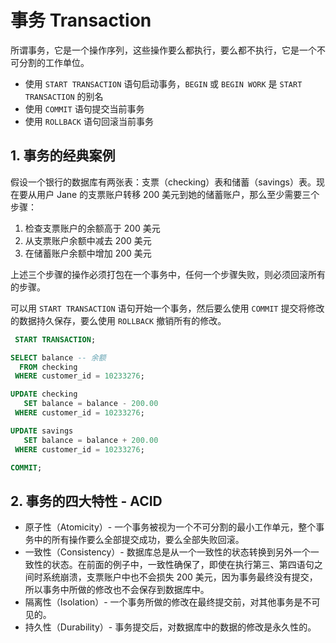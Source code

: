 # 事务 Transaction

所谓事务，它是一个操作序列，这些操作要么都执行，要么都不执行，它是一个不可分割的工作单位。

- 使用 `START TRANSACTION` 语句启动事务，`BEGIN` 或 `BEGIN WORK` 是 `START TRANSACTION` 的别名
- 使用 `COMMIT` 语句提交当前事务
- 使用 `ROLLBACK` 语句回滚当前事务

## 1. 事务的经典案例

假设一个银行的数据库有两张表：支票（checking）表和储蓄（savings）表。现在要从用户 Jane 的支票账户转移 200 美元到她的储蓄账户，那么至少需要三个步骤：

1. 检查支票账户的余额高于 200 美元
2. 从支票账户余额中减去 200 美元
3. 在储蓄账户余额中增加 200 美元

上述三个步骤的操作必须打包在一个事务中，任何一个步骤失败，则必须回滚所有的步骤。

可以用 `START TRANSACTION` 语句开始一个事务，然后要么使用 `COMMIT` 提交将修改的数据持久保存，要么使用 `ROLLBACK` 撤销所有的修改。

```sql
 START TRANSACTION;

SELECT balance -- 余额
  FROM checking
 WHERE customer_id = 10233276;

UPDATE checking
   SET balance = balance - 200.00
 WHERE customer_id = 10233276;

UPDATE savings
   SET balance = balance + 200.00
 WHERE customer_id = 10233276;

COMMIT;
```

## 2. 事务的四大特性 - ACID

- 原子性（Atomicity）- 一个事务被视为一个不可分割的最小工作单元，整个事务中的所有操作要么全部提交成功，要么全部失败回滚。
- 一致性（Consistency）- 数据库总是从一个一致性的状态转换到另外一个一致性的状态。在前面的例子中，一致性确保了，即使在执行第三、第四语句之间时系统崩溃，支票账户中也不会损失 200 美元，因为事务最终没有提交，所以事务中所做的修改也不会保存到数据库中。
- 隔离性（Isolation）- 一个事务所做的修改在最终提交前，对其他事务是不可见的。
- 持久性（Durability）- 事务提交后，对数据库中的数据的修改是永久性的。
